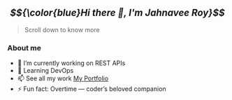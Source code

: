 ## ***$${\color{blue}Hi there 👋, I'm Jahnavee Roy}$$***
> Scroll down to know more

### About me
- 🔭 I’m currently working on REST APIs
- 🌱 Learning DevOps
- 📫 See all my work [My Portfolio](https://jahnaveeroy.com/)
- ⚡ Fun fact: Overtime — coder’s beloved companion
    
<!--
- 👯 I’m looking to collaborate on ...
- 🤔 I’m looking for help with ...
- 💬 Ask me about ...
- 😄 Pronouns: ...
-->
